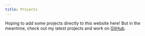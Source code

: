 ```yaml
---
title: Projects
---
```


Hoping to add some projects directly to this website here! But in the meantime, check out my latest projects and work on [GitHub](https://github.com/kkakey/kkakey).